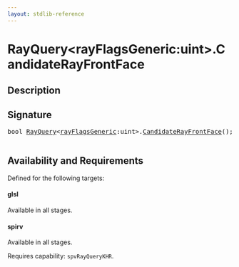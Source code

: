 ```yaml
---
layout: stdlib-reference
---
```


# RayQuery\<rayFlagsGeneric:uint\>\.CandidateRayFrontFace

## Description





## Signature 

<pre>
bool <a href="/stdlib-reference/types/RayQuery/index" class="code_type">RayQuery</a>&lt;<a href="/stdlib-reference/types/RayQuery/index#typeparam-rayFlagsGeneric" class="code_var">rayFlagsGeneric</a>:uint&gt;.<a href="/stdlib-reference/types/RayQuery/CandidateRayFrontFace">CandidateRayFrontFace</a>();

</pre>

## Availability and Requirements

Defined for the following targets:

#### glsl
Available in all stages.

#### spirv
Available in all stages.

Requires capability: `spvRayQueryKHR`.


